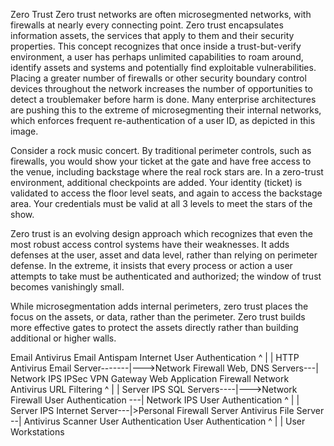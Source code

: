 Zero Trust
Zero trust networks are often microsegmented networks, with firewalls at nearly every connecting point. Zero trust encapsulates information assets, the services that apply to them and their security properties. This concept recognizes that once inside a trust-but-verify environment, a user has perhaps unlimited capabilities to roam around, identify assets and systems and potentially find exploitable vulnerabilities. Placing a greater number of firewalls or other security boundary control devices throughout the network increases the number of opportunities to detect a troublemaker before harm is done. Many enterprise architectures are pushing this to the extreme of microsegmenting their internal networks, which enforces frequent re-authentication of a user ID, as depicted in this image.  

Consider a rock music concert. By traditional perimeter controls, such as firewalls, you would show your ticket at the gate and have free access to the venue, including backstage where the real rock stars are. In a zero-trust environment, additional checkpoints are added. Your identity (ticket) is validated to access the floor level seats, and again to access the backstage area. Your credentials must be valid at all 3 levels to meet the stars of the show.  

Zero trust is an evolving design approach which recognizes that even the most robust access control systems have their weaknesses. It adds defenses at the user, asset and data level, rather than relying on perimeter defense. In the extreme, it insists that every process or action a user attempts to take must be authenticated and authorized; the window of trust becomes vanishingly small.  

While microsegmentation adds internal perimeters, zero trust places the focus on the assets, or data, rather than the perimeter. Zero trust builds more effective gates to protect the assets directly rather than building additional or higher walls.


Email Antivirus	
Email Antispam					Internet
User Authentication					^
									|
									|
HTTP Antivirus	Email Server-------|--->Network Firewall
				Web, DNS Servers---|	Network IPS
										IPSec VPN Gateway
										Web Application Firewall
										Network Antivirus
										URL Filtering
									^
									|
									|
Server IPS			SQL Servers----|--->Network Firewall
User Authentication				---|	Network IPS
										User Authentication
									^
									|
									|
Server IPS			Internet Server---|>Personal Firewall
Server Antivirus	File Server     --|	Antivirus Scanner
User Authentication						User Authentication
									^
									|
									|
								User Workstations	
								

